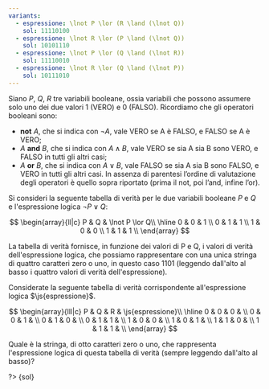 ```yaml
---
variants:
  - espressione: \lnot P \lor (R \land (\lnot Q))
    sol: 11110100
  - espressione: \lnot R \lor (P \land (\lnot Q))
    sol: 10101110
  - espressione: \lnot P \lor (Q \land (\lnot R))
    sol: 11110010
  - espressione: \lnot R \lor (Q \land (\lnot P))
    sol: 10111010
---
```


Siano $P$, $Q$, $R$ tre variabili booleane, ossia variabili che possono assumere solo uno dei due valori 1 (VERO) e 0 (FALSO). Ricordiamo che gli operatori booleani sono:

- **not** $A$, che si indica con $\lnot A$, vale VERO se A è FALSO, e FALSO se A è VERO;
- $A$ **and** $B$, che si indica con $A\land B$, vale VERO se sia A sia B sono VERO, e FALSO in tutti gli altri casi;
- $A$ **or** $B$, che si indica con $A\lor B$, vale FALSO se sia A sia B sono FALSO, e VERO in tutti gli altri casi. In assenza di parentesi l’ordine di valutazione degli operatori è quello sopra riportato (prima il not, poi l’and, infine l’or).

Si consideri la seguente tabella di verità per le due variabili booleane $P$ e $Q$ e l'espressione logica $\lnot P \lor Q$:

$$
\begin{array}{ll|c}
P & Q &  \lnot P  \lor Q\\
\hline
0 & 0 & 1 \\
0 & 1 & 1 \\
1 & 0 & 0 \\
1 & 1 & 1 \\
\end{array}
$$

La tabella di verità fornisce, in funzione dei valori di P e Q, i valori di verità dell'espressione logica, che possiamo rappresentare con una unica stringa di quattro caratteri zero o uno, in questo caso 1101 (leggendo dall'alto al basso i quattro valori di verità dell'espressione).

Considerate la seguente tabella di verità corrispondente all'espressione logica $\js{espressione}$.

$$
\begin{array}{lll|c}
P & Q & R &  \js{espressione}\\
\hline
0 & 0 & 0 &  \\
0 & 0 & 1 &  \\
0 & 1 & 0 &  \\
0 & 1 & 1 &  \\
1 & 0 & 0 &  \\
1 & 0 & 1 &  \\
1 & 1 & 0 &  \\
1 & 1 & 1 &  \\
\end{array}
$$

Quale è la stringa, di otto caratteri zero o uno, che rappresenta l'espressione logica di questa tabella di verità (sempre leggendo dall'alto al basso)?

?> {sol}
